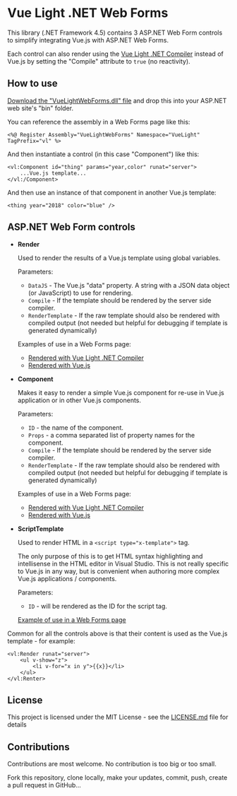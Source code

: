 #  Vue Light .NET Web Forms

This library (.NET Framework 4.5) contains 3 ASP.NET Web Form controls to simplify integrating Vue.js with ASP.NET Web Forms.

Each control can also render using the [Vue Light .NET Compiler](https://github.com/jesperhoy/VueLight) instead of Vue.js by setting the "Compile" attribute to `true` (no reactivity).

## How to use

[Download the "VueLightWebForms.dll" file](https://github.com/jesperhoy/VueLightWebForms/releases) and drop this into your ASP.NET web site's "bin" folder.

You can reference the assembly in a Web Forms page like this:

    <%@ Register Assembly="VueLightWebForms" Namespace="VueLight" TagPrefix="vl" %>

And then instantiate a control (in this case "Component") like this:

    <vl:Component id="thing" params="year,color" runat="server">
        ...Vue.js template...
    </vl:/Component>        

And then use an instance of that component in another Vue.js template:

    <thing year="2018" color="blue" />


## ASP.NET Web Form controls 

- **Render**

    Used to render the results of a Vue.js template using global variables.

    Parameters:
    - `DataJS` - The Vue.js "data" property. A string with a JSON data object (or JavaScript) to use for rendering.
    - `Compile` - If the template should be rendered by the server side compiler.
    - `RenderTemplate` - If the raw template should also be rendered with compiled output (not needed but helpful for debugging if template is generated dynamically)

    Examples of use in a Web Forms page:
    - [Rendered with Vue Light .NET Compiler](sample-web-site/sample1-compiled.aspx)
    - [Rendered with Vue.js](sample-web-site/sample1-vuejs.aspx)

- **Component**

    Makes it easy to render a simple Vue.js component for re-use in Vue.js application or in other Vue.js components.

    Parameters:
    - `ID` - the name of the component.
    - `Props` - a comma separated list of property names for the component.
    - `Compile` - If the template should be rendered by the server side compiler.
    - `RenderTemplate` - If the raw template should also be rendered with compiled output (not needed but helpful for debugging if template is generated dynamically)

    Examples of use in a Web Forms page:
    - [Rendered with Vue Light .NET Compiler](sample-web-site/sample1-compiled.aspx)
    - [Rendered with Vue.js](sample-web-site/sample1-vuejs.aspx)

- **ScriptTemplate**

    Used to render HTML in a `<script type="x-template">` tag.

    The only purpose of this is to get HTML syntax highlighting and intellisense in the HTML editor in Visual Studio. This is not really specific to Vue.js in any way, but is convenient when authoring more complex Vue.js applications / components. 

    Parameters:
    - `ID` - will be rendered as the ID for the script tag.


    [Example of use in a Web Forms page](sample-web-site/sample-scripttemplate.aspx)


Common for all the controls above is that their content is used as the Vue.js template - for example:

    <vl:Render runat="server">
        <ul v-show="z">
            <li v-for="x in y">{{x}}</li>
        </ul>
    </vl:Renter>


## License

This project is licensed under the MIT License - see the [LICENSE.md](LICENSE.md) file for details

## Contributions

Contributions are most welcome. No contribution is too big or too small.

Fork this repository, clone locally, make your updates, commit, push, create a pull request in GitHub...


